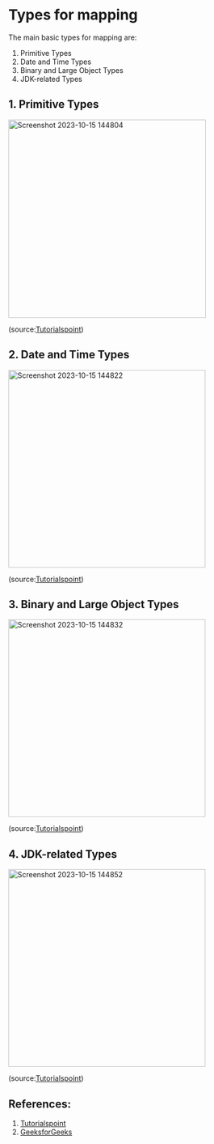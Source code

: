 # Types for mapping

The main basic types for mapping are: 

1. Primitive Types
2. Date and Time Types
3. Binary and Large Object Types
4. JDK-related Types


## 1. Primitive Types

<img width="391" alt="Screenshot 2023-10-15 144804" src="https://github.com/giriharan13/HibernateBasics/assets/119475958/8ec4b718-14de-4d3a-96aa-f7c1eebcfe58">

(source:[Tutorialspoint](https://www.tutorialspoint.com/))

## 2. Date and Time Types

<img width="390" alt="Screenshot 2023-10-15 144822" src="https://github.com/giriharan13/HibernateBasics/assets/119475958/b5844a56-dbe8-4642-93e9-99dc0fb6c819">

(source:[Tutorialspoint](https://www.tutorialspoint.com/))

## 3. Binary and Large Object Types

<img width="390" alt="Screenshot 2023-10-15 144832" src="https://github.com/giriharan13/HibernateBasics/assets/119475958/9f3a2632-9f2c-4814-baeb-2e00201a0082">

(source:[Tutorialspoint](https://www.tutorialspoint.com/))

## 4. JDK-related Types

<img width="390" alt="Screenshot 2023-10-15 144852" src="https://github.com/giriharan13/HibernateBasics/assets/119475958/92a7abdd-697c-45d6-9550-5e3d4a683f6e">

(source:[Tutorialspoint](https://www.tutorialspoint.com/))

## References:
1. [Tutorialspoint](https://www.tutorialspoint.com/)
2. [GeeksforGeeks](https://www.geeksforgeeks.org)

